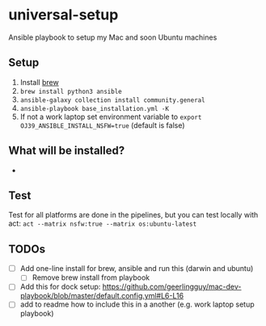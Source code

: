 # universal-setup

Ansible playbook to setup my Mac and soon Ubuntu machines

## Setup

1. Install [brew](https://brew.sh/)
2. `brew install python3 ansible`
3. `ansible-galaxy collection install community.general`
4. `ansible-playbook base_installation.yml -K`
5. If not a work laptop set environment variable to `export OJ39_ANSIBLE_INSTALL_NSFW=true` (default is false)

## What will be installed?

-

## Test

Test for all platforms are done in the pipelines, but you can test locally with act:
`act --matrix nsfw:true --matrix os:ubuntu-latest`

## TODOs

- [ ] Add one-line install for brew, ansible and run this (darwin and ubuntu)
  - [ ] Remove brew install from playbook
- [ ] Add this for dock setup: <https://github.com/geerlingguy/mac-dev-playbook/blob/master/default.config.yml#L6-L16>
- [ ] add to readme how to include this in a another (e.g. work laptop setup playbook)
